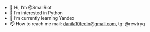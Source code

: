 - 👋 Hi, I’m @SmallRiot
- 👀 I’m interested in Python
- 🌱 I’m currently learning Yandex
- 📫 How to reach me mail: danila10fedin@gmail.com, tg: @rewtryq

<!---
SmallRiot/SmallRiot is a ✨ special ✨ repository because its `README.md` (this file) appears on your GitHub profile.
You can click the Preview link to take a look at your changes.
--->
